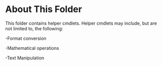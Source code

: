 About This Folder
=================

This folder contains helper cmdlets. Helper cmdlets may include, but are not limited to, the following:

-Format conversion

-Mathematical operations

-Text Manipulation
